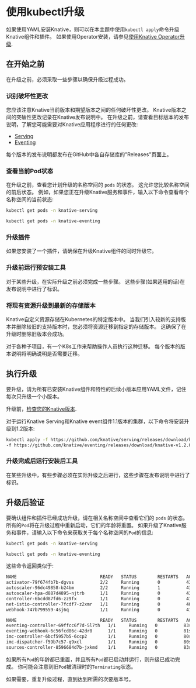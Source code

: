 # 使用kubectl升级

如果使用YAML安装Knative，则可以在本主题中使用`kubectl apply`命令升级Knative组件和插件。
如果使用Operator安装，请参见[使用Knative Operator升级](upgrade-installation-with-operator.md).

## 在开始之前

在升级之前，必须采取一些步骤以确保升级过程成功。

### 识别破坏性更改

您应该注意Knative当前版本和期望版本之间的任何破坏性更改。
Knative版本之间的突破性更改记录在Knative发布说明中。
在升级之前，请查看目标版本的发布说明，了解您可能需要对Knative应用程序进行的任何更改:

- [Serving](https://github.com/knative/serving/releases)
- [Eventing](https://github.com/knative/eventing/releases)

每个版本的发布说明都发布在GitHub中各自存储库的"Releases"页面上。

### 查看当前Pod状态

在升级之前，查看您计划升级的名称空间的 `pods` 的状态。
这允许您比较名称空间的前后状态。
例如，如果您正在升级Knative服务和事件，输入以下命令查看每个名称空间的当前状态:

```bash
kubectl get pods -n knative-serving
```

```bash
kubectl get pods -n knative-eventing
```

### 升级插件

如果您安装了一个插件，请确保在升级Knative组件的同时升级它。

### 升级前运行预安装工具

对于某些升级，在实际升级之前必须完成一些步骤。
这些步骤(如果适用的话)在发布说明中进行了标识。

### 将现有资源升级到最新的存储版本

Knative自定义资源存储在Kubernetes的特定版本中。
当我们引入较新的支持版本并删除较旧的支持版本时，您必须将资源迁移到指定的存储版本。
这确保了在升级时删除旧版本会成功。

对于各种子项目，有一个K8s工作来帮助操作人员执行这种迁移。
每个版本的版本说明将明确说明是否需要迁移。

## 执行升级

要升级，请为所有已安装Knative组件和特性的后续小版本应用YAML文件，记住每次只升级一个小版本。

升级前，[检查您的Knative版本](check-install-version.md).

对于运行Knative Serving和Knative event组件1.1版本的集群，以下命令将安装升级到1.2版本:

```bash
kubectl apply -f https://github.com/knative/serving/releases/download/knative-v1.2.0/serving-core.yaml \
-f https://github.com/knative/eventing/releases/download/knative-v1.2.0/eventing.yaml \
```

### 升级完成后运行安装后工具

在某些升级中，有些步骤必须在实际升级之后进行，这些步骤在发布说明中进行了标识。

## 升级后验证

要确认组件和插件已经成功升级，请在相关名称空间中查看它们的 `pods` 的状态。
所有的`Pod`将在升级过程中重新启动，它们的年龄将重置。
如果升级了Knative服务和事件，请输入以下命令来获取关于每个名称空间的`Pod`的信息:

```bash
kubectl get pods -n knative-serving
```

```bash
kubectl get pods -n knative-eventing
```

这些命令返回类似于:

```bash
NAME                                READY   STATUS        RESTARTS   AGE
activator-79f674fb7b-dgvss          2/2     Running       0          43s
autoscaler-96dc49858-b24bm          2/2     Running       1          43s
autoscaler-hpa-d887d4895-njtrb      1/1     Running       0          43s
controller-6bcdd87fd6-zz9fx         1/1     Running       0          41s
net-istio-controller-7fcdf7-z2xmr   1/1     Running       0          40s
webhook-747b799559-4sj6q            1/1     Running       0          41s
```

```bash
NAME                                READY   STATUS        RESTARTS   AGE
eventing-controller-69ffcc6f7d-5l7th   1/1     Running   0          83s
eventing-webhook-6c56fcd86c-42dr8      1/1     Running   0          81s
imc-controller-6bcf5957b5-6ccp2        1/1     Running   0          80s
imc-dispatcher-f59b7c57-q9xcl          1/1     Running   0          80s
sources-controller-8596684d7b-jxkmd    1/1     Running   0          83s
```

如果所有`Pod`的年龄都已重置，并且所有`Pod`都已启动并运行，则升级已成功完成。
你可能会注意到旧`Pod`被清理时的`Terminating`状态。

如果需要，重复升级过程，直到达到所需的次要版本号。
